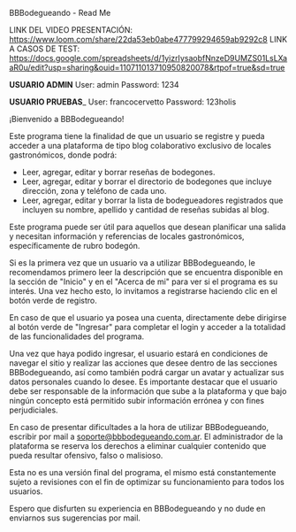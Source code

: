 BBBodegueando - Read Me

LINK DEL VIDEO PRESENTACIÓN: https://www.loom.com/share/22da53eb0abe477799294659ab9292c8
LINK A CASOS DE TEST: https://docs.google.com/spreadsheets/d/1yizrIysaobfNnzeD9UMZS01LsLXaaR0u/edit?usp=sharing&ouid=110711013710950820078&rtpof=true&sd=true

__USUARIO ADMIN__
User: admin
Password: 1234

__USUARIO PRUEBAS___
User: francocervetto
Password: 123holis



¡Bienvenido a BBBodegueando!

Este programa tiene la finalidad de que un usuario se registre y pueda acceder a una plataforma de tipo blog colaborativo exclusivo de locales gastronómicos, donde podrá:

* Leer, agregar, editar y borrar reseñas de bodegones.
* Leer, agregar, editar y borrar el directorio de bodegones que incluye dirección, zona y teléfono de cada uno.
* Leer, agregar, editar y borrar la lista de bodegueadores registrados que incluyen su nombre, apellido y cantidad de reseñas subidas al blog. 


Este programa puede ser útil para aquellos que desean planificar una salida y necesitan información y referencias de locales gastronómicos, específicamente de rubro bodegón. 

Si es la primera vez que un usuario va a utilizar BBBodegueando, le recomendamos primero leer la descripción que se encuentra disponible en la sección de "Inicio" y en el "Acerca de mi" para ver si el programa es su interés. Una vez hecho esto, lo invitamos a registrarse haciendo clic en el botón verde de registro. 

En caso de que el usuario ya posea una cuenta, directamente debe dirigirse al botón verde de "Ingresar" para completar el login y acceder a la totalidad de las funcionalidades del programa. 

Una vez que haya podido ingresar, el usuario estará en condiciones de navegar el sitio y realizar las acciones que desee dentro de las secciones BBBodegueando, así como también podrá cargar un avatar y actualizar sus datos personales cuando lo desee. Es importante destacar que el usuario debe ser responsable de la información que sube a la plataforma y que bajo ningún concepto está permitido subir información errónea y con fines perjudiciales. 

En caso de presentar dificultades a la hora de utilizar BBBodegueando, escribir por mail a soporte@bbbodegueando.com.ar.
El administrador de la plataforma se reserva los derechos a eliminar cualquier contenido que pueda resultar ofensivo, falso o malisioso. 

Esta no es una versión final del programa, el mismo está constantemente sujeto a revisiones con el fin de optimizar su funcionamiento para todos los usuarios.

Espero que disfurten su experiencia en BBBodegueando y no dude en enviarnos sus sugerencias por mail. 
